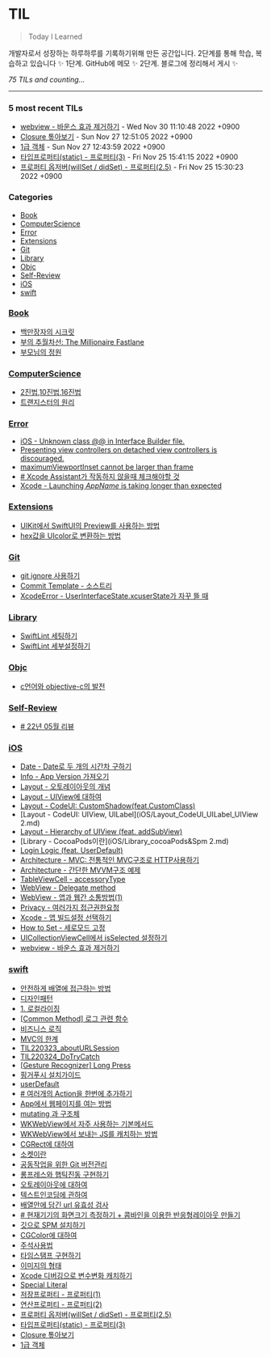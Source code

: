 # TIL
> Today I Learned

개발자로서 성장하는 하루하루를 기록하기위해 만든 공간입니다. 2단계를 통해 학습, 복습하고 있습니다 ✨
  1단계. GitHub에 메모 ✨
  2단계. 블로그에 정리해서 게시 ✨


_75 TILs and counting..._

---

### 5 most recent TILs

- [webview - 바운스 효과 제거하기](iOS/webview_how_to_stop_bounce.md) - Wed Nov 30 11:10:48 2022 +0900
- [Closure 톺아보기](swift/swift_firstClassClosureMaster.md) - Sun Nov 27 12:51:05 2022 +0900
- [1급 객체](swift/swift_firstClassObject.md) - Sun Nov 27 12:43:59 2022 +0900
- [타입프로퍼티(static) - 프로퍼티(3)](swift/aboutProperty3.md) - Fri Nov 25 15:41:15 2022 +0900
- [프로퍼티 옵저버(willSet / didSet) - 프로퍼티(2.5)](swift/aboutProperty205.md) - Fri Nov 25 15:30:23 2022 +0900

### Categories

- [Book](#Book)
- [ComputerScience](#ComputerScience)
- [Error](#Error)
- [Extensions](#Extensions)
- [Git](#Git)
- [Library](#Library)
- [Objc](#Objc)
- [Self-Review](#Self-Review)
- [iOS](#iOS)
- [swift](#swift)

### [Book](#Book)
- [백만장자의 시크릿](Book/220604_BookReview_Millionaire_Secret.md)
- [부의 추월차선: The Millionaire Fastlane](Book/Economics_TheMillionaireFastlane.md)
- [부모님의 정원](Book/TIL_220601_parentsGarden.md)

### [ComputerScience](#ComputerScience)
- [2진법,10진법,16진법](ComputerScience/221021_baseRadix.md)
- [트랜지스터의 원리](ComputerScience/221024_transister.md)

### [Error](#Error)
- [iOS - Unknown class @@ in Interface Builder file.](Error/TIL221027_xcodeError.md)
- [Presenting view controllers on detached view controllers is discouraged.](Error/TIL221031_Alert_In_UIViewController_Init.md)
- [maximumViewportInset cannot be larger than frame](Error/TIL221101_viewResizing.md)
- [# Xcode Assistant가 작동하지 않을때 체크해야할 것](Error/TIL_220531_XcodeAssistant.md)
- [Xcode - Launching _AppName_ is taking longer than expected](Error/xcodeError_Launching_is_taking_longer_than.md)

### [Extensions](#Extensions)
- [UIKit에서 SwiftUI의 Preview를 사용하는 방법](Extensions/221031_PreviewProvier.md)
- [hex값을 UIcolor로 변환하는 방법](Extensions/TIL221025_convertHexToUIColor.md)

### [Git](#Git)
- [git ignore 사용하기](Git/TIL221108_how_to_make_ignore.md)
- [Commit Template - 소스트리](Git/how_to_make_SourceTree_Commit_Template.md)
- [XcodeError - UserInterfaceState.xcuserState가 자꾸 뜰 때](Git/what_is_UserInterfaceState.md)

### [Library](#Library)
- [SwiftLint 세팅하기](Library/TIL221028_SwiftLint.md)
- [SwiftLint 세부설정하기](Library/TIL221101_SwiftLintCustomRule.md)

### [Objc](#Objc)
- [c언어와 objective-c의 발전](Objc/TIL220421_aboutObjectiveC.md)

### [Self-Review](#Self-Review)
- [# 22년 05월 리뷰](Self-Review/TIL220530_MayReview.md)

### [iOS](#iOS)
- [Date - Date로 두 개의 시간차 구하기](iOS/Date_getTimeInterval.md)
- [Info - App Version 가져오기](iOS/Info_appVersion.md)
- [Layout - 오토레이아웃의 개념](iOS/Layout_About_AutoLayout.md)
- [Layout - UIView에 대하여](iOS/Layout_About_UIView.md)
- [Layout - CodeUI: CustomShadow(feat.CustomClass)](iOS/Layout_CodeUI_CustomShadow.md)
- [Layout - CodeUI: UIView, UILabel](iOS/Layout_CodeUI_UILabel_UIView 2.md)
- [Layout - Hierarchy of UIView (feat. addSubView)](iOS/Layout_addSubView.md)
- [Library - CocoaPods이란](iOS/Library_cocoaPods&Spm 2.md)
- [Login Logic (feat. UserDefault)](iOS/Login_Logic.md)
- [Architecture - MVC: 전통적인 MVC구조로 HTTP사용하기](iOS/Pattern_Traditional_MVC.md)
- [Architecture - 간단한 MVVM구조 예제](iOS/Pattern_baic_MVVM.md)
- [TableViewCell - accessoryType](iOS/TableView_Delegate_AccessoryType.md)
- [WebView - Delegate method](iOS/WebView_Delegate.md)
- [WebView - 앱과 웹간 소통방법(1)](iOS/WebView_commute_with_Web.md)
- [Privacy - 여러가지 접근권한요청](iOS/Z_Privacy_permissions.md)
- [Xcode - 앱 빌드설정 선택하기](iOS/Z_set_XcodeBuildSet.md)
- [How to Set - 세로모드 고정](iOS/Z_set_potrait.md)
- [UICollectionViewCell에서 isSelected 설정하기](iOS/ios_CollectionViewCell.md)
- [webview - 바운스 효과 제거하기](iOS/webview_how_to_stop_bounce.md)

### [swift](#swift)
- [안전하게 배열에 접근하는 방법](swift/TIL220310_contactArraySafely.md)
- [디자인패턴](swift/TIL220316_aboutMVVM&Init.md)
- [1. 로컬라이징](swift/TIL220317_aboutLocalize&UIScreen&&UIDevice.md)
- [[Common Method] 로그 관련 함수](swift/TIL220318_aboutLogMethod.md)
- [비즈니스 로직](swift/TIL220321_aboutBusinessLogic.md)
- [MVC의 한계](swift/TIL220322_AboutMVC_NavigationController.md)
- [TIL220323_aboutURLSession](swift/TIL220323_aboutURLSession.md)
- [TIL220324_DoTryCatch](swift/TIL220324_AboutDoTryCatch.md)
- [[Gesture Recognizer] Long Press](swift/TIL220325_GestureRecognizer_LongPress.md)
- [핑거푸시 설치가이드](swift/TIL220330_fingerPush.md)
- [userDefault](swift/TIL220331_AboutUserDefualt.md)
- [# 여러개의 Action을 한번에 추가하기](swift/TIL220404_forEach.md)
- [App에서 웹페이지를 여는 방법](swift/TIL220406_webView.md)
- [mutating 과 구조체](swift/TIL220413_mutating.md)
- [WKWebView에서 자주 사용하는 기본메서드](swift/TIL220414_WKWebViewDelegage.md)
- [WKWebView에서 보내는 JS를 캐치하는 방법](swift/TIL220415_WKWebViewCatchingJS.md)
- [CGRect에 대하여](swift/TIL220419_CGRect.md)
- [소켓이란](swift/TIL220420_socket.md)
- [공동작업을 위한 Git 버전관리](swift/TIL220422_GitControl.md)
- [롱프레스와 햅틱진동 구현하기](swift/TIL220426_HapticAndLongpress.md)
- [오토레이아웃에 대하여](swift/TIL220514_autoLayout.md)
- [텍스트인코딩에 관하여](swift/TIL220517_aboutTextEncoding.md)
- [배열안에 담긴 url 유효성 검사](swift/TIL220520_aboutCheckArrayComponent.md)
- [# 현재기기의 화면크기 측정하기 + 콤바인을 이용한 반응형레이아웃 만들기](swift/TIL220523_currentDeviceCheck&useCombineReactiveAutoLayout.md)
- [깃으로 SPM 설치하기](swift/TIL220524_HowToUseSPM.md)
- [CGColor에 대하여](swift/TIL220525_aboutUIColorCgColor.md)
- [주석사용법](swift/TIL220528_PragmaMark.md)
- [타임스탬프 구현하기](swift/TIL220914_TimeStamp.md)
- [이미지의 형태](swift/TIL220915_KindsOfImageFormats.md)
- [Xcode 디버깅으로 변수변화 캐치하기](swift/TIL221026_howToDebugging.md)
- [Special Literal](swift/TIL_220527_specialLiteral.md)
- [저장프로퍼티 - 프로퍼티(1)](swift/aboutProperty1.md)
- [연산프로퍼티 - 프로퍼티(2)](swift/aboutProperty2.md)
- [프로퍼티 옵저버(willSet / didSet) - 프로퍼티(2.5)](swift/aboutProperty205.md)
- [타입프로퍼티(static) - 프로퍼티(3)](swift/aboutProperty3.md)
- [Closure 톺아보기](swift/swift_firstClassClosureMaster.md)
- [1급 객체](swift/swift_firstClassObject.md)

[1]: https://simonwillison.net/2020/Apr/20/self-rewriting-readme/
[2]: https://github.com/jbranchaud/til

